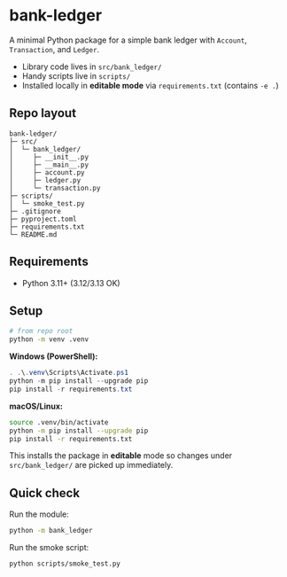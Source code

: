 # bank-ledger

A minimal Python package for a simple bank ledger with `Account`, `Transaction`, and `Ledger`.

- Library code lives in `src/bank_ledger/`
- Handy scripts live in `scripts/`
- Installed locally in **editable mode** via `requirements.txt` (contains `-e .`)

## Repo layout

```
bank-ledger/
├─ src/
│  └─ bank_ledger/
│     ├─ __init__.py
│     ├─ __main__.py
│     ├─ account.py
│     ├─ ledger.py
│     └─ transaction.py
├─ scripts/
│  └─ smoke_test.py
├─ .gitignore
├─ pyproject.toml
├─ requirements.txt
└─ README.md
```

## Requirements
- Python 3.11+ (3.12/3.13 OK)

## Setup

```bash
# from repo root
python -m venv .venv
```

**Windows (PowerShell):**
```powershell
. .\.venv\Scripts\Activate.ps1
python -m pip install --upgrade pip
pip install -r requirements.txt
```

**macOS/Linux:**
```bash
source .venv/bin/activate
python -m pip install --upgrade pip
pip install -r requirements.txt
```

This installs the package in **editable** mode so changes under `src/bank_ledger/` are picked up immediately.

## Quick check

Run the module:
```bash
python -m bank_ledger
```

Run the smoke script:
```bash
python scripts/smoke_test.py
```
